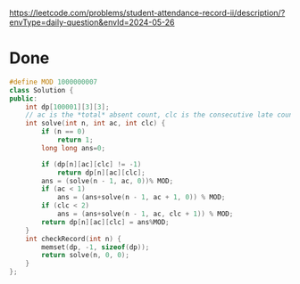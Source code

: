 https://leetcode.com/problems/student-attendance-record-ii/description/?envType=daily-question&envId=2024-05-26
# Done
```C++
#define MOD 1000000007
class Solution {
public:
    int dp[100001][3][3];
    // ac is the *total* absent count, clc is the consecutive late count.
    int solve(int n, int ac, int clc) {
        if (n == 0)
            return 1;
        long long ans=0;

        if (dp[n][ac][clc] != -1)
            return dp[n][ac][clc];
        ans = (solve(n - 1, ac, 0))% MOD;
        if (ac < 1)
            ans = (ans+solve(n - 1, ac + 1, 0)) % MOD;
        if (clc < 2)
            ans = (ans+solve(n - 1, ac, clc + 1)) % MOD;
        return dp[n][ac][clc] = ans%MOD;
    }
    int checkRecord(int n) {
        memset(dp, -1, sizeof(dp));
        return solve(n, 0, 0);
    }
};
```